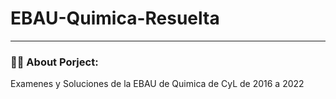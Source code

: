 # EBAU-Quimica-Resuelta

---

### :woman_technologist: About Porject:
Examenes y Soluciones de la EBAU de Quimica de CyL de 2016 a 2022
